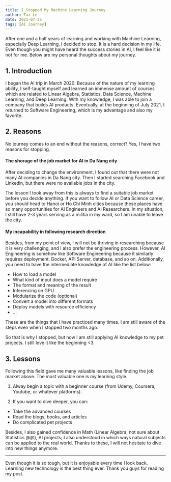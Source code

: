 ```yaml
---
title: I Stopped My Machine Learning Journey
author: Tai Le
date: 2021-07-25
tags: [AI Journey]
---
```


After one and a half years of learning and working with Machine Learning, especially Deep Learning, I decided to stop. It is a hard decision in my life. Even though you might have heard the success stories in AI, I feel like it is not for me. Below are my personal thoughts about my journey.


## 1. Introduction

I began the AI trip in March 2020. Because of the nature of my learning ability, I self-taught myself and learned an immense amount of courses which are related to Linear Algebra, Statistics, Data Science, Machine Learning, and Deep Learning. With my knowledge, I was able to join a company that builds AI products. Eventually, at the beginning of July 2021, I returned to Software Engineering, which is my advantage and also my favorite.


## 2. Reasons

No journey comes to an end without the reasons, correct? Yes, I have two reasons for stopping.

#### The shorage of the job market for AI in Da Nang city

After deciding to change the environment, I found out that there were not many AI companies in Da Nang city. Then I started searching Facebook and Linkedin, but there were no available jobs in the city.

The lesson I took away from this is always to find a suitable job market before you decide anything. If you want to follow AI or Data Science career, you should head to Hanoi or Ho Chi Minh cities because these places have so many opportunities for AI Engineers and AI Researchers. In my situation, I still have 2-3 years serving as a militia in my ward, so I am unable to leave the city.


#### My incapability in following research direction

Besides, from my point of view, I will not be thriving in researching because it is very challenging, and I also prefer the engineering process. However, AI Engineering is somehow like Software Engineering because it similarly requires deployment, Docker, API Server, database, and so on. Additionally, you need to have the intermediate knowledge of AI like the list below:

- How to load a model
- What kind of input does a model require
- The format and meaning of the result
- Inferencing on GPU
- Modularize the code (optional)
- Convert a model into different formats
- Deploy models with resource efficiency
- ...

These are the things that I have practiced many times. I am still aware of the steps even when I stopped two months ago.

So that is why I stopped, but now I am still applying AI knowledge to my pet projects. I still love it like the beginning <3.


## 3. Lessons

Following this field gave me many valuable lessons, like finding the job market above. The most valuable one is my learning style.

1. Alway begin a topic with a beginner course (from Udemy, Coursera, Youtube, or whatever platforms).

2. If you want to dive deeper, you can:
- Take the advanced courses
- Read the blogs, books, and articles
- Do complicated pet projects

Besides, I also gained confidence in Math (Linear Algebra, not sure about Statistics @@), AI projects; I also understood in which ways natural subjects can be applied to the real world. Thanks to these, I will not hesitate to dive into new things anymore.

---

Even though it is so tough, but it is enjoyable every time I look back. Learning new technology is the best thing ever. Thank you guys for reading my post.
